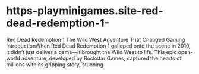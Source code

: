 # https-playminigames.site-red-dead-redemption-1-
Red Dead Redemption 1 The Wild West Adventure That Changed Gaming IntroductionWhen Red Dead Redemption 1 galloped onto the scene in 2010, it didn’t just deliver a game—it brought the Wild West to life. This epic open-world adventure, developed by Rockstar Games, captured the hearts of millions with its gripping story, stunning 

